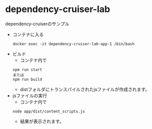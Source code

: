 # dependency-cruiser-lab
dependency-cruiserのサンプル

- コンテナに入る
  ```
  docker exec -it dependency-cruiser-lab-app-1 /bin/bash
  ```
- ビルド
  - コンテナ内で
  ```
  npm run start
  または
  npm run build
  ```
  - distフォルダにトランスパイルされたjsファイルが作成されます。
- jsファイルの実行
  - コンテナ内で
  ```
  node app/dist/content_scripts.js
  ```
  - 結果が表示されます。
